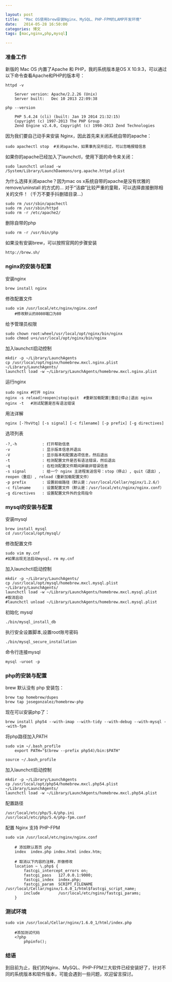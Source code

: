 ```yaml
---

layout: post
title:  "Mac OS使用brew安装Nginx、MySQL、PHP-FPM的LAMP开发环境"
date:   2014-05-28 16:50:00
categories: 博文
tags: [mac,nginx,php,mysql]

---
```



### 准备工作

新版的 Mac OS 内置了Apache 和 PHP，我的系统版本是OS X 10.9.3，可以通过以下命令查看Apache和PHP的版本号：

	httpd -v
	
		Server version: Apache/2.2.26 (Unix)
		Server built:   Dec 10 2013 22:09:38
	
	php --version
	
		PHP 5.4.24 (cli) (built: Jan 19 2014 21:32:15)
		Copyright (c) 1997-2013 The PHP Group
		Zend Engine v2.4.0, Copyright (c) 1998-2013 Zend Technologies
	
	
因为我们要自己动手来安装 Nginx，因此首先来关闭系统自带的apache：

	sudo apachectl stop  #关闭apache，如果事先没开启过，可以忽略报错信息
	
如果你的apache已经加入了launchctl，使用下面的命令来关闭：

	sudo launchctl unload -w /System/Library/LaunchDaemons/org.apache.httpd.plist

为什么选择关闭apache？因为mac os x系统自带的apache是没有优雅的remove/uninstall 的方式的... 对于“洁癖”比较严重的童鞋，可以选择直接删除相关的文件！（千万不要手抖删错目录...）

	sudo rm /usr/sbin/apachectl
	sudo rm /usr/sbin/httpd
	sudo rm -r /etc/apache2/

删除自带的php
	
	sudo rm -r /usr/bin/php
	
如果没有安装brew，可以按照官网的步骤安装

	http://brew.sh/


### nginx的安装与配置
	
安装nginx

	brew install nginx

修改配置文件

	sudo vim /usr/local/etc/nginx/nginx.conf
		#修改默认的8080端口为80

给予管理员权限
	
	sudo chown root:wheel/usr/local/opt/nginx/bin/nginx
	sudo chmod u+s/usr/local/opt/nginx/bin/nginx

加入launchctl启动控制
	
	mkdir -p ~/Library/LaunchAgents
	cp /usr/local/opt/nginx/homebrew.mxcl.nginx.plist ~/Library/LaunchAgents/
	launchctl load -w ~/Library/LaunchAgents/homebrew.mxcl.nginx.plist

运行nginx

	sudo nginx #打开 nginx
	nginx -s reload|reopen|stop|quit  #重新加载配置|重启|停止|退出 nginx
	nginx -t   #测试配置是否有语法错误

用法详解
	
	nginx [-?hvVtq] [-s signal] [-c filename] [-p prefix] [-g directives]
 
选项列表

    -?,-h           : 打开帮助信息
    -v              : 显示版本信息并退出
    -V              : 显示版本和配置选项信息，然后退出
    -t              : 检测配置文件是否有语法错误，然后退出
    -q              : 在检测配置文件期间屏蔽非错误信息
    -s signal       : 给一个 nginx 主进程发送信号：stop（停止）, quit（退出）, reopen（重启）, reload（重新加载配置文件）
    -p prefix       : 设置前缀路径（默认是：/usr/local/Cellar/nginx/1.2.6/）
    -c filename     : 设置配置文件（默认是：/usr/local/etc/nginx/nginx.conf）
    -g directives   : 设置配置文件外的全局指令


### mysql的安装与配置

安装mysql
	
	brew install mysql
	cd /usr/local/opt/mysql/
	
修改配置文件

	sudo vim my.cnf
	#如果出现无法启动mysql，rm my.cnf 
	
加入launchctl启动控制

	mkdir -p ~/Library/LaunchAgents/
	cp /usr/local/opt/mysql/homebrew.mxcl.mysql.plist ~/Library/LaunchAgents/
	launchctl load -w ~/Library/LaunchAgents/homebrew.mxcl.mysql.plist
	#取消启动
	#launchctl unload ~/Library/LaunchAgents/homebrew.mxcl.mysql.plist
	
初始化 mysql

	./bin/mysql_install_db 
	
执行安全设置脚本,设置root账号密码

	./bin/mysql_secure_installation
	

命令行连接mysql

	mysql -uroot -p
	


### php的安装与配置

brew 默认没有 php 安装包：

	brew tap homebrew/dupes
	brew tap josegonzalez/homebrew-php

现在可以安装php了：

	brew install php54 --with-imap --with-tidy --with-debug --with-mysql --with-fpm
	
将php路径加入PATH

	sudo vim ~/.bash_profile	
		export PATH="$(brew --prefix php54)/bin:$PATH"
		
	source ~/.bash_profile
	

加入launchctl启动控制

	mkdir -p ~/Library/LaunchAgents
	cp /usr/local/opt/php54/homebrew.mxcl.php54.plist ~/Library/LaunchAgents/
	launchctl load -w ~/Library/LaunchAgents/homebrew.mxcl.php54.plist

	
配置路径

	/usr/local/etc/php/5.4/php.ini
	/usr/local/etc/php/5.4/php-fpm.conf
	

配置 Nginx 支持 PHP-FPM 

	sudo vim /usr/local/etc/nginx/nginx.conf	
		
		# 添加默认首页 php
		index  index.php index.html index.htm;
		
		# 取消以下内容的注释，并做修改
		location ~ \.php$ {
            fastcgi_intercept_errors on;
            fastcgi_pass   127.0.0.1:9000;
            fastcgi_index  index.php;
            fastcgi_param  SCRIPT_FILENAME  /usr/local/Cellar/nginx/1.6.0_1/html$fastcgi_script_name;
            include        /usr/local/etc/nginx/fastcgi_params;
        }

	
### 测试环境

	sudo vim /usr/local/Cellar/nginx/1.6.0_1/html/index.php
	
		#添加测试代码
		<?php 
			phpinfo();
		
	
	

### 结语

到目前为止，我们的Nginx、MySQL、PHP-FPM三大软件已经安装好了，针对不同的系统版本和软件版本，可能会遇到一些问题，欢迎留言探讨。
	
	
	
	
	

	
	